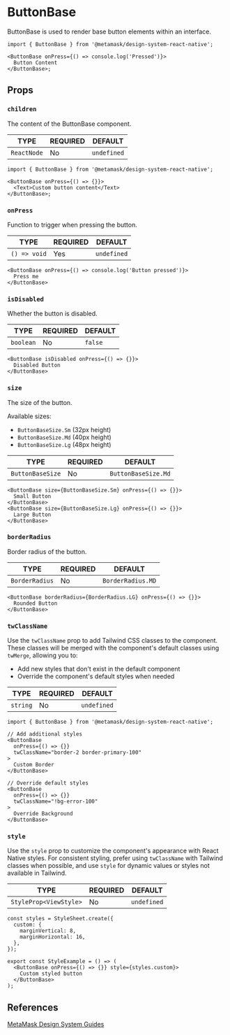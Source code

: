 # ButtonBase

ButtonBase is used to render base button elements within an interface.

```tsx
import { ButtonBase } from '@metamask/design-system-react-native';

<ButtonBase onPress={() => console.log('Pressed')}>
  Button Content
</ButtonBase>;
```

## Props

### `children`

The content of the ButtonBase component.

| TYPE | REQUIRED | DEFAULT |
|------|----------|---------|
| `ReactNode` | No | `undefined` |

```tsx
import { ButtonBase } from '@metamask/design-system-react-native';

<ButtonBase onPress={() => {}}>
  <Text>Custom button content</Text>
</ButtonBase>;
```

### `onPress`

Function to trigger when pressing the button.

| TYPE | REQUIRED | DEFAULT |
|------|----------|---------|
| `() => void` | Yes | `undefined` |

```tsx
<ButtonBase onPress={() => console.log('Button pressed')}>
  Press me
</ButtonBase>
```

### `isDisabled`

Whether the button is disabled.

| TYPE | REQUIRED | DEFAULT |
|------|----------|---------|
| `boolean` | No | `false` |

```tsx
<ButtonBase isDisabled onPress={() => {}}>
  Disabled Button
</ButtonBase>
```

### `size`

The size of the button.

Available sizes:

- `ButtonBaseSize.Sm` (32px height)
- `ButtonBaseSize.Md` (40px height)  
- `ButtonBaseSize.Lg` (48px height)

| TYPE | REQUIRED | DEFAULT |
|------|----------|---------|
| `ButtonBaseSize` | No | `ButtonBaseSize.Md` |

```tsx
<ButtonBase size={ButtonBaseSize.Sm} onPress={() => {}}>
  Small Button
</ButtonBase>
<ButtonBase size={ButtonBaseSize.Lg} onPress={() => {}}>
  Large Button
</ButtonBase>
```

### `borderRadius`

Border radius of the button.

| TYPE | REQUIRED | DEFAULT |
|------|----------|---------|
| `BorderRadius` | No | `BorderRadius.MD` |

```tsx
<ButtonBase borderRadius={BorderRadius.LG} onPress={() => {}}>
  Rounded Button
</ButtonBase>
```

### `twClassName`

Use the `twClassName` prop to add Tailwind CSS classes to the component. These classes will be merged with the component's default classes using `twMerge`, allowing you to:

- Add new styles that don't exist in the default component
- Override the component's default styles when needed

| TYPE | REQUIRED | DEFAULT |
|------|----------|---------|
| `string` | No | `undefined` |

```tsx
import { ButtonBase } from '@metamask/design-system-react-native';

// Add additional styles
<ButtonBase 
  onPress={() => {}}
  twClassName="border-2 border-primary-100"
>
  Custom Border
</ButtonBase>

// Override default styles
<ButtonBase 
  onPress={() => {}}
  twClassName="!bg-error-100"
>
  Override Background
</ButtonBase>
```

### `style`

Use the `style` prop to customize the component's appearance with React Native styles. For consistent styling, prefer using `twClassName` with Tailwind classes when possible, and use `style` for dynamic values or styles not available in Tailwind.

| TYPE | REQUIRED | DEFAULT |
|------|----------|---------|
| `StyleProp<ViewStyle>` | No | `undefined` |

```tsx
const styles = StyleSheet.create({
  custom: {
    marginVertical: 8,
    marginHorizontal: 16,
  },
});

export const StyleExample = () => (
  <ButtonBase onPress={() => {}} style={styles.custom}>
    Custom styled button
  </ButtonBase>
);
```

## References

[MetaMask Design System Guides](https://www.notion.so/MetaMask-Design-System-Guides-Design-f86ecc914d6b4eb6873a122b83c12940)

